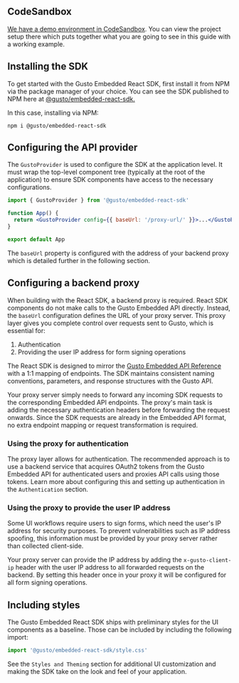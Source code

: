 ## CodeSandbox

[We have a demo environment in CodeSandbox](https://codesandbox.io/p/devbox/happy-ardinghelli-nzpslw?file=%2Fsrc%2FApp.jsx). You can view the project setup there which puts together what you are going to see in this guide with a working example.

## Installing the SDK

To get started with the Gusto Embedded React SDK, first install it from NPM via the package manager of your choice. You can see the SDK published to NPM here at [@gusto/embedded-react-sdk.](https://www.npmjs.com/package/@gusto/embedded-react-sdk)

In this case, installing via NPM:

```
npm i @gusto/embedded-react-sdk
```

## Configuring the API provider

The `GustoProvider` is used to configure the SDK at the application level. It must wrap the top-level component tree (typically at the root of the application) to ensure SDK components have access to the necessary configurations.

```jsx
import { GustoProvider } from '@gusto/embedded-react-sdk'

function App() {
  return <GustoProvider config={{ baseUrl: '/proxy-url/' }}>...</GustoProvider>
}

export default App
```

The `baseUrl` property is configured with the address of your backend proxy which is detailed further in the following section.

## Configuring a backend proxy

When building with the React SDK, a backend proxy is required. React SDK components do not make calls to the Gusto Embedded API directly. Instead, the `baseUrl` configuration defines the URL of your proxy server. This proxy layer gives you complete control over requests sent to Gusto, which is essential for:

1. Authentication
2. Providing the user IP address for form signing operations

The React SDK is designed to mirror the [Gusto Embedded API Reference](https://docs.gusto.com/embedded-payroll/reference/whats-new-in-v2024-04-01) with a 1:1 mapping of endpoints. The SDK maintains consistent naming conventions, parameters, and response structures with the Gusto API.

Your proxy server simply needs to forward any incoming SDK requests to the corresponding Embedded API endpoints. The proxy's main task is adding the necessary authentication headers before forwarding the request onwards. Since the SDK requests are already in the Embedded API format, no extra endpoint mapping or request transformation is required.

### Using the proxy for authentication

The proxy layer allows for authentication. The recommended approach is to use a backend service that acquires OAuth2 tokens from the Gusto Embedded API for authenticated users and proxies API calls using those tokens. Learn more about configuring this and setting up authentication in the `Authentication` section.

### Using the proxy to provide the user IP address

Some UI workflows require users to sign forms, which need the user's IP address for security purposes. To prevent vulnerabilities such as IP address spoofing, this information must be provided by your proxy server rather than collected client-side.

Your proxy server can provide the IP address by adding the `x-gusto-client-ip` header with the user IP address to all forwarded requests on the backend. By setting this header once in your proxy it will be configured for all form signing operations.

## Including styles

The Gusto Embedded React SDK ships with preliminary styles for the UI components as a baseline. Those can be included by including the following import:

```typescript
import '@gusto/embedded-react-sdk/style.css'
```

See the `Styles and Theming` section for additional UI customization and making the SDK take on the look and feel of your application.
